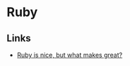 # Ruby
## Links
- [Ruby is nice, but what makes great?](https://www.reddit.com/r/ruby/comments/8ysh41/ruby_is_nice_but_what_makes_great/)